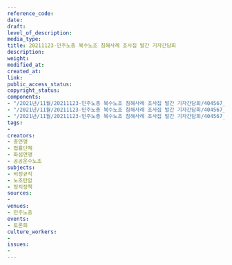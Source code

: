 ```yaml
---
reference_code: 
date: 
draft: 
level_of_description: 
media_type: 
title: 20211123-민주노총 복수노조 침해사례 조사집 발간 기자간담회
description: 
weight: 
modified_at: 
created_at: 
link: 
public_access_status: 
copyright_status: 
components:
- "/2021년/11월/20211123-민주노총 복수노조 침해사례 조사집 발간 기자간담회/404567_64585_1436.jpg"
- "/2021년/11월/20211123-민주노총 복수노조 침해사례 조사집 발간 기자간담회/404567_64586_2613.jpg"
- "/2021년/11월/20211123-민주노총 복수노조 침해사례 조사집 발간 기자간담회/404567_64584_1410.jpg"
tags:
- 
creators:
- 총연맹
- 법률단체
- 화섬연맹
- 공공운수노조
subjects:
- 비정규직
- 노조탄압
- 정치정책
sources:
- 
venues:
- 민주노총
events:
- 토론회
culture_workers:
- 
issues:
- 
---
```

